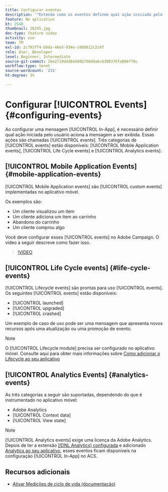```yaml
---
title: Configurar eventos
description: '"Entenda como os eventos definem qual ação iniciada pelo usuário acionará uma mensagem no aplicativo a ser exibida. "'
feature: No aplicativo
kt: 2548
thumbnail: 26245.jpg
doc-type: feature video
activity: use
team: TM
exl-id: 2c7937f4-b0da-46e5-934e-c660012c2c6f
role: User, Developer
level: Beginner, Intermediate
source-git-commit: 2be2719ddd84490b796d9abc6300376fa896ff0c
workflow-type: tm+mt
source-wordcount: '215'
ht-degree: 3%

---
```


# Configurar [!UICONTROL Events] {#configuring-events}

Ao configurar uma mensagem [!UICONTROL In-App], é necessário definir qual ação iniciada pelo usuário aciona a mensagem a ser exibida. Essas ações são chamadas [!UICONTROL events]. Três categorias de [!UICONTROL events] estão disponíveis: [!UICONTROL Mobile Application events], [!UICONTROL Life Cycle events] e [!UICONTROL Analytics events].

## [!UICONTROL Mobile Application Events] {#mobile-application-events}

[!UICONTROL Mobile Application events] são  [!UICONTROL custom events] implementadas no aplicativo móvel.

Os exemplos são:

* Um cliente visualizou um item
* Um cliente adiciona um item ao carrinho
* Abandono do carrinho
* Um cliente comprou algo

Você deve configurar esses [!UICONTROL events] no Adobe Campaign. O vídeo a seguir descreve como fazer isso.

>[!VIDEO](https://video.tv.adobe.com/v/26245?quality=12)

## [!UICONTROL Life Cycle events] {#life-cycle-events}

[!UICONTROL Lifecycle events] são prontas para uso  [!UICONTROL events]. Os seguintes [!UICONTROL events] estão disponíveis:

* [!UICONTROL launched]
* [!UICONTROL upgraded]
* [!UICONTROL crashed]

Um exemplo de caso de uso pode ser uma mensagem que apresenta novos recursos após uma atualização ou uma promoção de evento.

>[!NOTE]
>
>O [!UICONTROL Lifecycle module] precisa ser configurado no aplicativo móvel. Consulte aqui para obter mais informações sobre [Como adicionar o Lifecycle ao seu aplicativo](https://aep-sdks.gitbook.io/docs/using-mobile-extensions/mobile-core/lifecycle)

## [!UICONTROL Analytics Events] {#analytics-events}

As três categorias a seguir são suportadas, dependendo do que é instrumentado no aplicativo móvel:

* Adobe Analytics
* [!UICONTROL Context data]
* [!UICONTROL View state]

>[!NOTE]
>
>[!UICONTROL Analytics events] exige uma licença da Adobe Analytics. Depois de ter a extensão [[!DNL Analytics] configurada](https://aep-sdks.gitbook.io/docs/using-mobile-extensions/adobe-analytics#configure-analytics-extension-in-launch) e adicionado [Analytics ao seu aplicativo](https://aep-sdks.gitbook.io/docs/using-mobile-extensions/adobe-analytics#add-analytics-to-your-app), esses eventos ficam disponíveis na configuração [!UICONTROL In-App] no ACS.

## Recursos adicionais

* [Ativar Medições de ciclo de vida (documentação)](https://aep-sdks.gitbook.io/docs/getting-started/initialize-the-sdk#enable-lifecycle-metrics)
